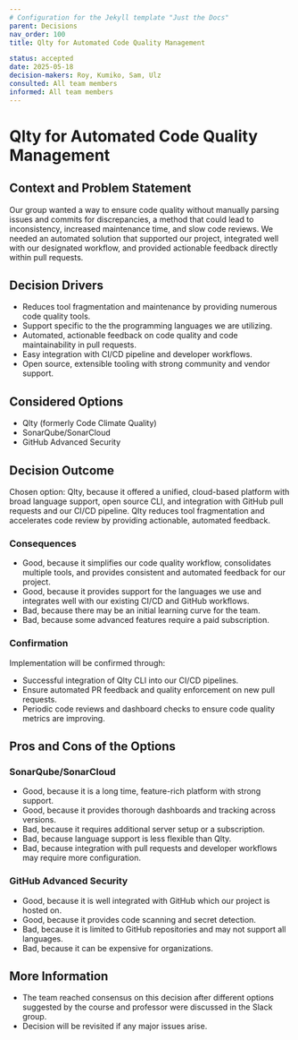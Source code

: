 ```yaml
---
# Configuration for the Jekyll template "Just the Docs"
parent: Decisions
nav_order: 100
title: Qlty for Automated Code Quality Management

status: accepted
date: 2025-05-18
decision-makers: Roy, Kumiko, Sam, Ulz
consulted: All team members
informed: All team members
---
```

<!-- we need to disable MD025, because we use the different heading "ADR Template" in the homepage (see above) than it is foreseen in the template -->
<!-- markdownlint-disable-next-line MD025 -->
# Qlty for Automated Code Quality Management

## Context and Problem Statement

Our group wanted a way to ensure code quality without manually parsing issues and commits for discrepancies, a method that could lead to inconsistency, increased maintenance time, and slow code reviews. We needed an automated solution that supported our project, integrated well with our designated workflow, and provided actionable feedback directly within pull requests.

## Decision Drivers

* Reduces tool fragmentation and maintenance by providing numerous code quality tools.
* Support specific to the the programming languages we are utilizing.
* Automated, actionable feedback on code quality and code maintainability in pull requests.
* Easy integration with CI/CD pipeline and developer workflows.
* Open source, extensible tooling with strong community and vendor support.

## Considered Options

* Qlty (formerly Code Climate Quality)
* SonarQube/SonarCloud
* GitHub Advanced Security

## Decision Outcome

Chosen option: Qlty, because it offered a unified, cloud-based platform with broad language support, open source CLI, and integration with GitHub pull requests and our CI/CD pipeline. Qlty reduces tool fragmentation and accelerates code review by providing actionable, automated feedback.

### Consequences

* Good, because it simplifies our code quality workflow, consolidates multiple tools, and provides consistent and automated feedback for our project.
* Good, because it provides support for the languages we use and integrates well with our existing CI/CD and GitHub workflows.
* Bad, because there may be an initial learning curve for the team.
* Bad, because some advanced features require a paid subscription.

### Confirmation

Implementation will be confirmed through:
* Successful integration of Qlty CLI into our CI/CD pipelines.
* Ensure automated PR feedback and quality enforcement on new pull requests.
* Periodic code reviews and dashboard checks to ensure code quality metrics are improving.

## Pros and Cons of the Options

### SonarQube/SonarCloud

* Good, because it is a long time, feature-rich platform with strong support.
* Good, because it provides thorough dashboards and tracking across versions.
* Bad, because it requires additional server setup or a subscription.
* Bad, because language support is less flexible than Qlty.
* Bad, because integration with pull requests and developer workflows may require more configuration.

### GitHub Advanced Security

* Good, because it is well integrated with GitHub which our project is hosted on.
* Good, because it provides code scanning and secret detection.
* Bad, because it is limited to GitHub repositories and may not support all languages.
* Bad, because it can be expensive for organizations.

## More Information

* The team reached consensus on this decision after different options suggested by the course and professor were discussed in the Slack group.
* Decision will be revisited if any major issues arise.
